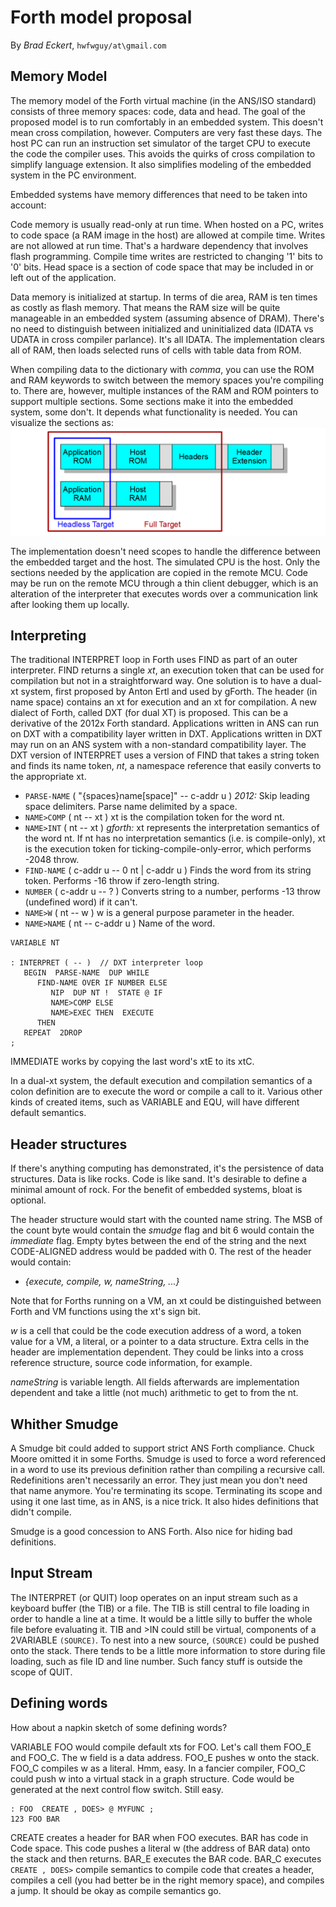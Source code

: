 # Forth model proposal

By *Brad Eckert*, `hwfwguy/at\gmail.com`
## Memory Model

The memory model of the Forth virtual machine (in the ANS/ISO standard) consists of three memory spaces: code, data and head. The goal of the proposed model is to run comfortably in an embedded system. This doesn't mean cross compilation, however. Computers are very fast these days. The host PC can run an instruction set simulator of the target CPU to execute the code the compiler uses. This avoids the quirks of cross compilation to simplify language extension. It also simplifies modeling of the embedded system in the PC environment.

Embedded systems have memory differences that need to be taken into account:

Code memory is usually read-only at run time. When hosted on a PC, writes to code space (a RAM image in the host) are allowed at compile time. Writes are not allowed at run time. That's a hardware dependency that involves flash programming. Compile time writes are restricted to changing '1' bits to '0' bits. Head space is a section of code space that may be included in or left out of the application.

Data memory is initialized at startup. In terms of die area, RAM is ten times as costly as flash memory. That means the RAM size will be quite manageable in an embedded system (assuming absence of DRAM). There's no need to distinguish between initialized and uninitialized data (IDATA vs UDATA in cross compiler parlance). It's all IDATA. The implementation clears all of RAM, then loads selected runs of cells with table data from ROM. 

When compiling data to the dictionary with *comma*, you can use the ROM and RAM keywords to switch between the memory spaces you're compiling to. There are, however, multiple instances of the RAM and ROM pointers to support multiple sections. Some sections make it into the embedded system, some don't. It depends what functionality is needed. You can visualize the sections as:
![Memory Spaces Illustration](https://github.com/lazarus4/Beforth/raw/master/doc/memspaces01.png)

The implementation doesn't need scopes to handle the difference between the embedded target and the host. The simulated CPU is the host. Only the sections needed by the application are copied in the remote MCU. Code may be run on the remote MCU through a thin client debugger, which is an alteration of the interpreter that executes words over a communication link after looking them up locally.

## Interpreting

The traditional INTERPRET loop in Forth uses FIND as part of an outer interpreter. FIND returns a single *xt*, an execution token that can be used for compilation but not in a straightforward way. One solution is to have a dual-xt system, first proposed by Anton Ertl and used by gForth. The header (in name space) contains an xt for execution and an xt for compilation. A new dialect of Forth, called DXT (for dual XT) is proposed. This can be a derivative of the 2012x Forth standard. Applications written in ANS can run on DXT with a compatibility layer written in DXT. Applications written in DXT may run on an ANS system with a non-standard compatibility layer. The DXT version of INTERPRET uses a version of FIND that takes a string token and finds its name token, *nt*, a namespace reference that easily converts to the appropriate xt.

- `PARSE-NAME`  ( "{spaces}name[space]" -- c-addr u )  *2012:* Skip leading space delimiters. Parse name delimited by a space.
- `NAME>COMP`  ( nt -- xt )  xt is the compilation token for the word nt.
- `NAME>INT`  ( nt -- xt )  *gforth:* xt represents the interpretation semantics of the word nt. If nt has no interpretation semantics (i.e. is compile-only), xt is the execution token for ticking-compile-only-error, which performs -2048 throw.
- `FIND-NAME`  ( c-addr u -- 0 nt | c-addr u )  Finds the word from its string token. Performs -16 throw if zero-length string.
- `NUMBER`  ( c-addr u -- ? )  Converts string to a number, performs -13 throw (undefined word) if it can't.
- `NAME>W`  ( nt -- w )  w is a general purpose parameter in the header.
- `NAME>NAME`  ( nt -- c-addr u )  Name of the word.

```
VARIABLE NT

: INTERPRET ( -- )  // DXT interpreter loop
   BEGIN  PARSE-NAME  DUP WHILE
      FIND-NAME OVER IF NUMBER ELSE
         NIP  DUP NT !  STATE @ IF         
         NAME>COMP ELSE
         NAME>EXEC THEN  EXECUTE
      THEN
   REPEAT  2DROP
;
```
IMMEDIATE works by copying the last word's xtE to its xtC.

In a dual-xt system, the default execution and compilation semantics of a colon definition are to execute the word or compile a call to it. Various other kinds of created items, such as VARIABLE and EQU, will have different default semantics. 

## Header structures

If there's anything computing has demonstrated, it's the persistence of data structures. Data is like rocks. Code is like sand. It's desirable to define a minimal amount of rock. For the benefit of embedded systems, bloat is optional.

The header structure would start with the counted name string. The MSB of the count byte would contain the *smudge* flag and bit 6 would contain the *immediate* flag. Empty bytes between the end of the string and the next CODE-ALIGNED address would be padded with 0. The rest of the header would contain:

- *{execute, compile, w, nameString, ...}* 

Note that for Forths running on a VM, an xt could be distinguished between Forth and VM functions using the xt's sign bit.

*w* is a cell that could be the code execution address of a word, a token value for a VM, a literal, or a pointer to a data structure. Extra cells in the header are implementation dependent. They could be links into a cross reference structure, source code information, for example.

*nameString* is variable length. All fields afterwards are implementation dependent and take a little (not much) arithmetic to get to from the nt.

## Whither Smudge

A Smudge bit could added to support strict ANS Forth compliance. Chuck Moore omitted it in some Forths. Smudge is used to force a word referenced in a word to use its previous definition rather than compiling a recursive call. Redefinitions aren't necessarily an error. They just mean you don't need that name anymore. You're terminating its scope. Terminating its scope and using it one last time, as in ANS, is a nice trick. It also hides definitions that didn't compile. 

Smudge is a good concession to ANS Forth. Also nice for hiding bad definitions. 

## Input Stream

The INTERPRET (or QUIT) loop operates on an input stream such as a keyboard buffer (the TIB) or a file. The TIB is still central to file loading in order to handle a line at a time. It would be a little silly to buffer the whole file before evaluating it. TIB and >IN could still be virtual, components of a 2VARIABLE `(SOURCE)`. To nest into a new source, `(SOURCE)` could be pushed onto the stack. There tends to be a little more information to store during file loading, such as file ID and line number. Such fancy stuff is outside the scope of QUIT.

## Defining words

How about a napkin sketch of some defining words?

VARIABLE FOO would compile default xts for FOO. Let's call them FOO_E and FOO_C. The w field is a data address. FOO_E pushes w onto the stack. FOO_C compiles w as a literal. Hmm, easy. In a fancier compiler, FOO_C could push w into a virtual stack in a graph structure. Code would be generated at the next control flow switch. Still easy.

```
: FOO  CREATE , DOES> @ MYFUNC ;
123 FOO BAR
```
CREATE creates a header for BAR when FOO executes. BAR has code in Code space. This code pushes a literal w (the address of BAR data) onto the stack and then returns. BAR_E executes the BAR code. BAR_C executes `CREATE , DOES>` compile semantics to compile code that creates a header, compiles a cell (you had better be in the right memory space), and compiles a jump. It should be okay as compile semantics go.




